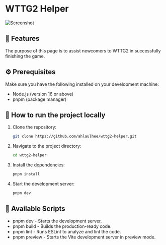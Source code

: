 # WTTG2 Helper

![Screenshot](https://i.imgur.com/BelG4ak.png)

## 🎉 Features

The purpose of this page is to assist newcomers to WTTG2 in successfully finishing the game.

## ⚙️ Prerequisites

Make sure you have the following installed on your development machine:

- Node.js (version 16 or above)
- pnpm (package manager)

## 🚀 How to run the project locally

1. Clone the repository:

   ```bash
   git clone https://github.com/ahlaulhee/wttg2-helper.git
   ```

2. Navigate to the project directory:

   ```bash
   cd wttg2-helper
   ```

3. Install the dependencies:

   ```bash
   pnpm install
   ```

4. Start the development server:

   ```bash
   pnpm dev
   ```

## 📜 Available Scripts

- pnpm dev - Starts the development server.
- pnpm build - Builds the production-ready code.
- pnpm lint - Runs ESLint to analyze and lint the code.
- pnpm preview - Starts the Vite development server in preview mode.
